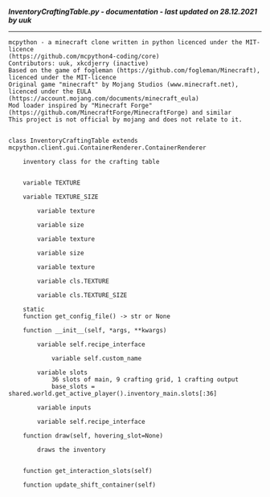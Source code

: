***InventoryCraftingTable.py - documentation - last updated on 28.12.2021 by uuk***
___

    mcpython - a minecraft clone written in python licenced under the MIT-licence 
    (https://github.com/mcpython4-coding/core)
    Contributors: uuk, xkcdjerry (inactive)
    Based on the game of fogleman (https://github.com/fogleman/Minecraft), licenced under the MIT-licence
    Original game "minecraft" by Mojang Studios (www.minecraft.net), licenced under the EULA
    (https://account.mojang.com/documents/minecraft_eula)
    Mod loader inspired by "Minecraft Forge" (https://github.com/MinecraftForge/MinecraftForge) and similar
    This project is not official by mojang and does not relate to it.


    class InventoryCraftingTable extends mcpython.client.gui.ContainerRenderer.ContainerRenderer
        
        inventory class for the crafting table


        variable TEXTURE

        variable TEXTURE_SIZE

            variable texture

            variable size

            variable texture

            variable size

            variable texture

            variable cls.TEXTURE

            variable cls.TEXTURE_SIZE

        static
        function get_config_file() -> str or None

        function __init__(self, *args, **kwargs)

            variable self.recipe_interface

                variable self.custom_name

            variable slots
                36 slots of main, 9 crafting grid, 1 crafting output
                base_slots = shared.world.get_active_player().inventory_main.slots[:36]

            variable inputs

            variable self.recipe_interface

        function draw(self, hovering_slot=None)
            
            draws the inventory


        function get_interaction_slots(self)

        function update_shift_container(self)